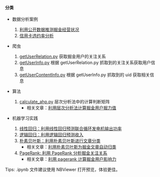 #### 分类
- 数据分析案例

    1. [利用公开数据推测掘金经营状况](https://nbviewer.jupyter.org/github/U2FsdGVkX1x/PDoc/blob/master/%E5%88%A9%E7%94%A8%E5%85%AC%E5%BC%80%E6%95%B0%E6%8D%AE%E6%8E%A8%E6%B5%8B%E6%8E%98%E9%87%91%E7%BB%8F%E8%90%A5%E7%8A%B6%E5%86%B5.ipynb)
    2. [信用卡违约率分析](https://nbviewer.jupyter.org/github/U2FsdGVkX1x/PDoc/blob/master/%E4%BF%A1%E7%94%A8%E5%8D%A1%E8%BF%9D%E7%BA%A6%E7%8E%87%E5%88%86%E6%9E%90.ipynb)
    
- 爬虫
    1. [getUserRelation.py](https://github.com/U2FsdGVkX1x/PDoc/blob/master/getUserRelation.py) 获取掘金用户的关注关系
    2. [getUserInfo.py](https://github.com/U2FsdGVkX1x/PDoc/blob/master/getUserInfo.py) 根据 getUserRelation.py 抓取到的关注关系获取用户信息
    3. [getUserContentInfo.py](https://github.com/U2FsdGVkX1x/PDoc/blob/master/getUserContentInfo.py) 根据 getUserInfo.py 抓取到的 uid 获取相关信息


- 算法
    1. [calculate_ahp.py](https://github.com/U2FsdGVkX1x/PDoc/blob/master/calculate_ahp.py) 层次分析法中的计算判断矩阵
        - 相关文章：[利用层次分析法计算掘金用户掘力值](https://juejin.im/post/5d2754246fb9a07edc0b81a8)

- 机器学习实践
    1. [线性回归：利用线性回归预测联合循环发电机输出功率](https://github.com/U2FsdGVkX1x/PDoc/blob/master/%E5%88%A9%E7%94%A8%E7%BA%BF%E6%80%A7%E5%9B%9E%E5%BD%92%E9%A2%84%E6%B5%8B%E8%81%94%E5%90%88%E5%BE%AA%E7%8E%AF%E5%8F%91%E7%94%B5%E6%9C%BA%E8%BE%93%E5%87%BA%E5%8A%9F%E7%8E%87.ipynb)
    2. [逻辑回归：利用逻辑回归预测收入](https://github.com/U2FsdGVkX1x/PDoc/blob/master/%E5%88%A9%E7%94%A8%E9%80%BB%E8%BE%91%E5%9B%9E%E5%BD%92%E9%A2%84%E6%B5%8B%E6%94%B6%E5%85%A5.ipynb)
    3. [朴素贝叶斯：利用朴素贝叶斯进行文章分类](https://github.com/U2FsdGVkX1x/PDoc/blob/master/%E5%88%A9%E7%94%A8%E6%9C%B4%E7%B4%A0%E8%B4%9D%E5%8F%B6%E6%96%AF%E8%BF%9B%E8%A1%8C%E6%96%87%E7%AB%A0%E5%88%86%E7%B1%BB.ipynb)
        - 相关文章：[利用朴素贝叶斯为掘金文章自动归类](https://juejin.im/post/5d32b4d8518825754a7f2ccb)
    4. [PageRank: 利用 PageRank 分析掘金关注关系](https://github.com/U2FsdGVkX1x/PDoc/blob/master/%E5%88%A9%E7%94%A8%20PageRank%20%E5%88%86%E6%9E%90%E6%8E%98%E9%87%91%E5%85%B3%E6%B3%A8%E5%85%B3%E7%B3%BB.ipynb)
        - 相关文章：[利用 pagerank 计算掘金用户影响力](https://juejin.im/post/5d36c5c06fb9a07ee16968b5)



Tips: .ipynb 文件建议使用 NBViewer 打开预览，体验更佳。